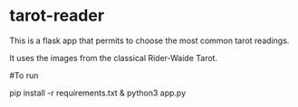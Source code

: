 # tarot-reader

This is a flask app that permits to choose the most common tarot readings.

It uses the images from the classical Rider-Waide Tarot.

#To run

pip install -r requirements.txt
&
python3 app.py
